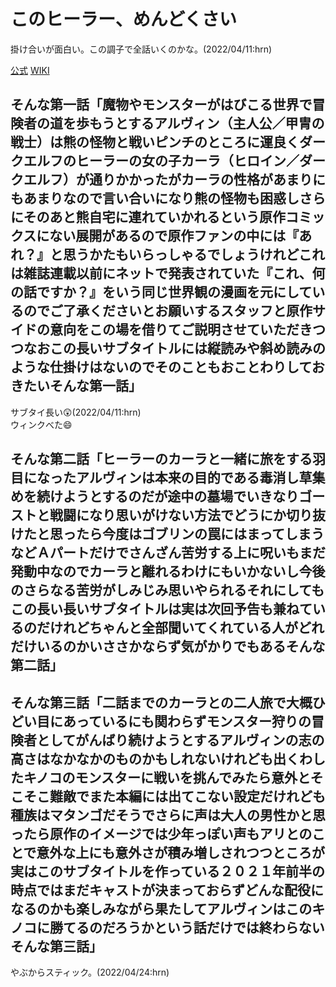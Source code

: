 # このヒーラー、めんどくさい

掛け合いが面白い。この調子で全話いくのかな。(2022/04/11:hrn)  

[公式](https://kono-healer-anime.com/) 
[WIKI](https://ja.wikipedia.org/wiki/%E3%81%93%E3%81%AE%E3%83%92%E3%83%BC%E3%83%A9%E3%83%BC%E3%80%81%E3%82%81%E3%82%93%E3%81%A9%E3%81%8F%E3%81%95%E3%81%84) 

## そんな第一話「魔物やモンスターがはびこる世界で冒険者の道を歩もうとするアルヴィン（主人公／甲冑の戦士）は熊の怪物と戦いピンチのところに運良くダークエルフのヒーラーの女の子カーラ（ヒロイン／ダークエルフ）が通りかかったがカーラの性格があまりにもあまりなので言い合いになり熊の怪物も困惑しさらにそのあと熊自宅に連れていかれるという原作コミックスにない展開があるので原作ファンの中には『あれ？』と思うかたもいらっしゃるでしょうけれどこれは雑誌連載以前にネットで発表されていた『これ、何の話ですか？』をいう同じ世界観の漫画を元にしているのでご了承くださいとお願いするスタッフと原作サイドの意向をこの場を借りてご説明させていただきつつなおこの長いサブタイトルには縦読みや斜め読みのような仕掛けはないのでそのこともおことわりしておきたいそんな第一話」

サブタイ長い:astonished:(2022/04/11:hrn)  
ウィンクべた:smile:  

## そんな第二話「ヒーラーのカーラと一緒に旅をする羽目になったアルヴィンは本来の目的である毒消し草集めを続けようとするのだが途中の墓場でいきなりゴーストと戦闘になり思いがけない方法でどうにか切り抜けたと思ったら今度はゴブリンの罠にはまってしまうなどＡパートだけでさんざん苦労する上に呪いもまだ発動中なのでカーラと離れるわけにもいかないし今後のさらなる苦労がしみじみ思いやられるそれにしてもこの長い長いサブタイトルは実は次回予告も兼ねているのだけれどちゃんと全部聞いてくれている人がどれだけいるのかいささかならず気がかりでもあるそんな第二話」

## そんな第三話「二話までのカーラとの二人旅で大概ひどい目にあっているにも関わらずモンスター狩りの冒険者としてがんばり続けようとするアルヴィンの志の高さはなかなかのものかもしれないけれども出くわしたキノコのモンスターに戦いを挑んでみたら意外とそこそこ難敵でまた本編には出てこない設定だけれども種族はマタンゴだそうでさらに声は大人の男性かと思ったら原作のイメージでは少年っぽい声もアリとのことで意外な上にも意外さが積み増しされつつところが実はこのサブタイトルを作っている２０２１年前半の時点ではまだキャストが決まっておらずどんな配役になるのかも楽しみながら果たしてアルヴィンはこのキノコに勝てるのだろうかという話だけでは終わらないそんな第三話」

やぶからスティック。(2022/04/24:hrn)
